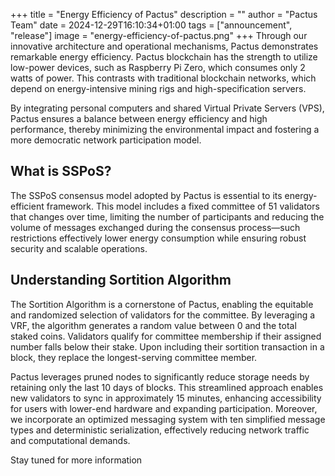 +++
title = "Energy Efficiency of Pactus"
description = ""
author = "Pactus Team"
date = 2024-12-29T16:10:34+01:00
tags = ["announcement", "release"]
image = "energy-efficiency-of-pactus.png"
+++
Through our innovative architecture and operational mechanisms, Pactus
demonstrates remarkable energy efficiency.​ Pactus blockchain has the
strength to utilize low-power devices, such as Raspberry Pi Zero,
which consumes only 2 watts of power. This contrasts with
traditional blockchain networks, which depend on energy-intensive
mining rigs and high-specification servers.

By integrating personal computers and shared Virtual Private Servers (VPS),
Pactus ensures a balance between energy efficiency and high performance,
thereby minimizing the environmental impact and fostering a more
democratic network participation model.

## What is SSPoS?
The SSPoS consensus model adopted by Pactus is essential to its
energy-efficient framework. This model includes a fixed committee
of 51 validators that changes over time, limiting the number of
participants and reducing the volume of messages exchanged
during the consensus process—such restrictions
effectively lower energy consumption while ensuring
robust security and scalable operations.

## Understanding Sortition Algorithm 
The Sortition Algorithm is a cornerstone of Pactus, enabling the
equitable and randomized selection of validators for the committee.
By leveraging a VRF, the algorithm generates a random value between
0 and the total staked coins. Validators qualify for committee membership
if their assigned number falls below their stake. Upon including
their sortition transaction in a block, they replace the
longest-serving committee member.

Pactus leverages pruned nodes to significantly reduce storage
needs by retaining only the last 10 days of blocks.
This streamlined approach enables new validators to sync in
approximately 15 minutes, enhancing accessibility for users with
lower-end hardware and expanding participation.
Moreover, we incorporate an optimized messaging system
with ten simplified message types and deterministic serialization,
effectively reducing network traffic and computational demands.

Stay tuned for more information
